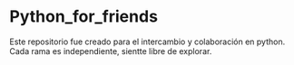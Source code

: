 # Python_for_friends

Este repositorio fue creado para el intercambio y colaboración en python. Cada rama es independiente, sientte libre de explorar.




